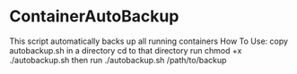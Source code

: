 # ContainerAutoBackup
This script automatically backs up all running containers 
How To Use:
copy autobackup.sh in a directory
cd to that directory
run chmod +x ./autobackup.sh
then run ./autobackup.sh /path/to/backup
